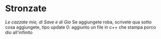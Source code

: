 # Stronzate
*Le cazzate mie, di Save e di Gio*
Se aggiungete roba, scrivete qua sotto cosa aggiungete, tipo
update 0: aggiunto un file in c++ che stampa porco dio all'infinito